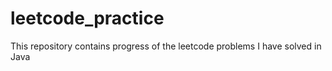 # leetcode_practice
This repository contains progress of the leetcode problems I have solved in Java
